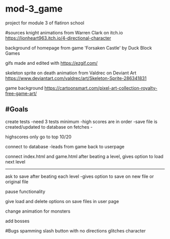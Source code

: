 # mod-3_game
project for module 3 of flatiron school

#sources
knight animations from Warren Clark on itch.io
https://lionheart963.itch.io/4-directional-character

background of homepage from game 'Forsaken Castle' by Duck Block Games

gifs made and edited with https://ezgif.com/

skeleton sprite on death animation from Valdrec on Deviant Art
https://www.deviantart.com/valdrec/art/Skeleton-Sprite-286341831

game background
https://cartoonsmart.com/pixel-art-collection-royalty-free-game-art/

#Goals
----
create tests
-need 3 tests minimum
    -high scores are in order
    -save file is created/updated to database on fetches
    -

highscores only go to top 10/20

connect to database
-leads from game back to userpage

connect index.html and game.html
after beating a level, gives option to load next level

-----
ask to save after beating each level
    -gives option to save on new file or original file

pause functionality

give load and delete options on save files in user page

change animation for monsters

add bosses



#Bugs
spamming slash button with no directions glitches character